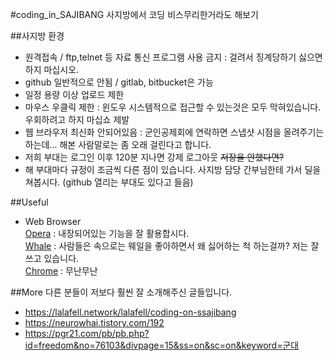 #coding_in_SAJIBANG
사지방에서 코딩 비스무리한거라도 해보기

##사지방 환경
* 원격접속 / ftp,telnet 등 자료 통신 프로그램 사용 금지 : 걸려서 징계당하기 싫으면 하지 마십시오. 
* github 일반적으로 안됨 / gitlab, bitbucket은 가능
* 일정 용량 이상 업로드 제한
* 마우스 우클릭 제한 : 윈도우 시스템적으로 접근할 수 있는것은 모두 막혀있습니다. 우회하려고 하지 마십쇼 제발
* 웹 브라우저 최신화 안되어있음 : 군인공제회에 연락하면 스냅샷 시점을 올려주기는 하는데... 해본 사람말로는 좀 오래 걸린다고 합니다.
* 저희 부대는 로그인 이후 120분 지나면 강제 로그아웃 ~~저장을 안했다면?~~
* 해 부대마다 규정이 조금씩 다른 점이 있습니다. 사지방 담당 간부님한테 가서 딜을 쳐봅시다. (github 열리는 부대도 있다고 들음)

##Useful
* Web Browser  
[Opera](https://www.opera.com/ko) : 내장되어있는 기능을 잘 활용합시다.  
[Whale](https://whale.naver.com/ko) : 사람들은 속으로는 웨일을 좋아하면서 왜 싫어하는 척 하는걸까? 저는 잘 쓰고 있습니다.  
[Chrome](https://www.google.com/intl/ko_ALL/chrome) : 무난무난  

##More
다른 분들이 저보다 훨씬 잘 소개해주신 글들입니다.  
* https://lalafell.network/lalafell/coding-on-ssajibang
* https://neurowhai.tistory.com/192
* https://pgr21.com/pb/pb.php?id=freedom&no=76103&divpage=15&ss=on&sc=on&keyword=군대  
